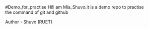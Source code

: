 
#Demo_for_practise
Hi!I am Mia_Shuvo.It is a demo repo to practise<br> the command of git and github

Author - Shuvo (RUET)